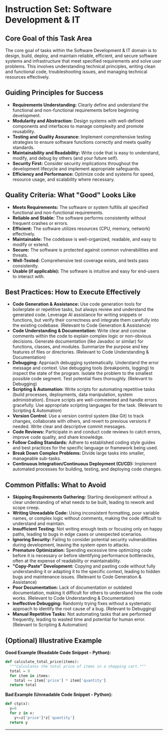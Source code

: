 # Instruction Set: Software Development & IT

## Core Goal of this Task Area
The core goal of tasks within the Software Development & IT domain is to design, build, deploy, and maintain reliable, efficient, and secure software systems and infrastructure that meet specified requirements and solve user problems. This involves understanding technical principles, writing clean and functional code, troubleshooting issues, and managing technical resources effectively.

## Guiding Principles for Success
*   **Requirements Understanding:** Clearly define and understand the functional and non-functional requirements before beginning development.
*   **Modularity and Abstraction:** Design systems with well-defined components and interfaces to manage complexity and promote reusability.
*   **Testing and Quality Assurance:** Implement comprehensive testing strategies to ensure software functions correctly and meets quality standards.
*   **Maintainability and Readability:** Write code that is easy to understand, modify, and debug by others (and your future self).
*   **Security First:** Consider security implications throughout the development lifecycle and implement appropriate safeguards.
*   **Efficiency and Performance:** Optimize code and systems for speed, resource usage, and scalability where necessary.

## Quality Criteria: What "Good" Looks Like
*   **Meets Requirements:** The software or system fulfills all specified functional and non-functional requirements.
*   **Reliable and Stable:** The software performs consistently without frequent crashes or errors.
*   **Efficient:** The software utilizes resources (CPU, memory, network) effectively.
*   **Maintainable:** The codebase is well-organized, readable, and easy to modify or extend.
*   **Secure:** The software is protected against common vulnerabilities and threats.
*   **Well-Tested:** Comprehensive test coverage exists, and tests pass consistently.
*   **Usable (if applicable):** The software is intuitive and easy for end-users to interact with.

## Best Practices: How to Execute Effectively
*   **Code Generation & Assistance:** Use code generation tools for boilerplate or repetitive tasks, but always review and understand the generated code. Leverage AI assistance for writing snippets or functions, but verify their correctness and integrate them carefully into the existing codebase. (Relevant to Code Generation & Assistance)
*   **Code Understanding & Documentation:** Write clear and concise comments within the code to explain complex logic or non-obvious decisions. Generate documentation (like Javadoc or similar) for functions, classes, and modules. Summarize the purpose and key features of files or directories. (Relevant to Code Understanding & Documentation)
*   **Debugging:** Approach debugging systematically. Understand the error message and context. Use debugging tools (breakpoints, logging) to inspect the state of the program. Isolate the problem to the smallest possible code segment. Test potential fixes thoroughly. (Relevant to Debugging)
*   **Scripting & Automation:** Write scripts for automating repetitive tasks (build processes, deployments, data manipulation, system administration). Ensure scripts are well-commented and handle errors gracefully. Use appropriate scripting languages for the task. (Relevant to Scripting & Automation)
*   **Version Control:** Use a version control system (like Git) to track changes, collaborate with others, and revert to previous versions if needed. Write clear and descriptive commit messages.
*   **Code Reviews:** Participate in and conduct code reviews to catch errors, improve code quality, and share knowledge.
*   **Follow Coding Standards:** Adhere to established coding style guides and best practices for the specific language or framework being used.
*   **Break Down Complex Problems:** Divide large tasks into smaller, manageable sub-tasks.
*   **Continuous Integration/Continuous Deployment (CI/CD):** Implement automated processes for building, testing, and deploying code changes.

## Common Pitfalls: What to Avoid
*   **Skipping Requirements Gathering:** Starting development without a clear understanding of what needs to be built, leading to rework and scope creep.
*   **Writing Unreadable Code:** Using inconsistent formatting, poor variable names, or complex logic without comments, making the code difficult to understand and maintain.
*   **Insufficient Testing:** Not writing enough tests or focusing only on happy paths, leading to bugs in edge cases or unexpected scenarios.
*   **Ignoring Security:** Failing to consider potential security vulnerabilities during development, leaving the system open to attacks.
*   **Premature Optimization:** Spending excessive time optimizing code before it is necessary or before identifying performance bottlenecks, often at the expense of readability or maintainability.
*   **"Copy-Paste" Development:** Copying and pasting code without fully understanding it or adapting it to the specific context, leading to hidden bugs and maintenance issues. (Relevant to Code Generation & Assistance)
*   **Poor Documentation:** Lack of documentation or outdated documentation, making it difficult for others to understand how the code works. (Relevant to Code Understanding & Documentation)
*   **Ineffective Debugging:** Randomly trying fixes without a systematic approach to identify the root cause of a bug. (Relevant to Debugging)
*   **Manual Repetitive Tasks:** Not automating tasks that are performed frequently, leading to wasted time and potential for human error. (Relevant to Scripting & Automation)

## (Optional) Illustrative Example
**Good Example (Readable Code Snippet - Python):**
```python
def calculate_total_price(items):
  """Calculates the total price of items in a shopping cart."""
  total = 0
  for item in items:
    total += item['price'] * item['quantity']
  return total
```
**Bad Example (Unreadable Code Snippet - Python):**
```python
def ctp(x):
  y=0
  for z in x:
    y+=z['price']*z['quantity']
  return y
```

---
